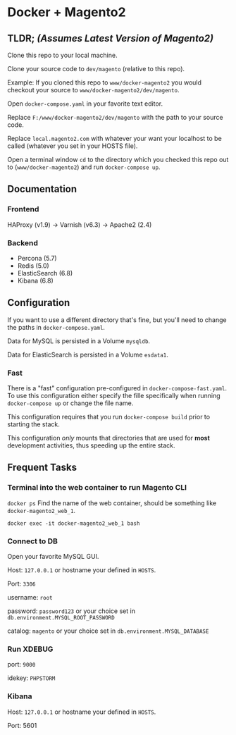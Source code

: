 # Docker + Magento2
## TLDR; *(Assumes Latest Version of Magento2)*
Clone this repo to your local machine.

Clone your source code to `dev/magento` (relative to this repo).

Example:
If you cloned this repo to `www/docker-magento2` you would checkout your source to `www/docker-magento2/dev/magento`.

Open `docker-compose.yaml` in your favorite text editor.

Replace `F:/www/docker-magento2/dev/magento` with the path to your source code.

Replace `local.magento2.com` with whatever your want your localhost to be called (whatever you set in your HOSTS file).

Open a terminal window `cd` to the directory which you checked this repo out to (`www/docker-magento2`) and run `docker-compose up`.  

## Documentation

### Frontend
HAProxy (v1.9) -> Varnish (v6.3) -> Apache2 (2.4)

### Backend
* Percona (5.7)
* Redis (5.0)
* ElasticSearch (6.8)
* Kibana (6.8)

 ## Configuration
 If you want to use a different directory that's fine, but you'll need to change the paths in `docker-compose.yaml`.
 
 Data for MySQL is persisted in a Volume `mysqldb`.
 
 Data for ElasticSearch is persisted in a Volume `esdata1`.
 
 ### Fast
 There is a "fast" configuration pre-configured in `docker-compose-fast.yaml`.  To use this configuration either specify
 the fille specifically when running `docker-compose up` or change the file name.
 
 This configuration requires that you run `docker-compose build` prior to starting the stack.
 
 This configuration *only* mounts that directories that are used for __most__ development activities, thus speeding
  up the entire stack.
 
 ## Frequent Tasks
 ### Terminal into the web container to run Magento CLI
 
 `docker ps`
 Find the name of the web container, should be something like `docker-magento2_web_1`.
 
 `docker exec -it docker-magento2_web_1 bash`
 
 ### Connect to DB
 Open your favorite MySQL GUI.
 
 Host: `127.0.0.1` or hostname your defined in `HOSTS`.
 
 Port: `3306`
 
 username: `root`
 
 password: `password123` or your choice set in `db.environment.MYSQL_ROOT_PASSWORD`
 
 catalog: `magento` or your choice set in `db.environment.MYSQL_DATABASE`
 
 ### Run XDEBUG
 port: `9000`
 
 idekey: `PHPSTORM`
 
 ### Kibana
 Host: `127.0.0.1` or hostname your defined in `HOSTS`.
 
 Port: 5601 